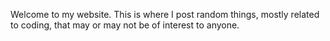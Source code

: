 Welcome to my website.
This is where I post random things, mostly related to coding, that may or may not be of interest to anyone.
